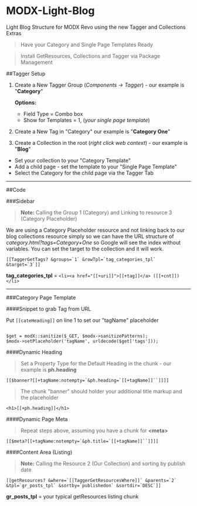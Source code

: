 MODX-Light-Blog
===============

Light Blog Structure for MODX Revo using the new Tagger and Collections Extras


> Have your Category and Single Page Templates Ready


> Install GetResources, Collections and Tagger via Package Management

##Tagger Setup

1. Create a New Tagger Group (*Components -> Tagger*) - our example is "**Category**"

    **Options:**  

    - Field Type = Combo box
    - Show for Templates = 1, (*your single page template*)

2. Create a New Tag in "Category" our example is "**Category One**"

3. Create a Collection in the root (*right click web context*) - our example is "**Blog**"

  - Set your collection to your "Category Template"
  - Add a child page - set the template to your "Single Page Template"
  - Select the Category for the child page via the Tagger Tab

--- 

##Code

###Sidebar

> **Note:** Calling the Group 1 (Category) and Linking to resource 3 (Category Placeholder)

We are using a Category Placeholder resource and not linking back to our blog collections resource simply so we can have the URL structure of *category.html?tags=Category+One* so Google will see the index without variables. You can set the target to the collection and it will work. 

```[[TaggerGetTags? &groups=`1` &rowTpl=`tag_categories_tpl` &target=`3`]]```
 
**tag\_categories\_tpl** = `<li><a href="[[+uri]]">[[+tag]]</a> ([[+cnt]])</li>`

--- 

###Category Page Template

####Snippet to grab Tag from URL

Put `[[cateHeading]]` on line 1 to set our "tagName" placeholder

```

$get = modX::sanitize($_GET, $modx->sanitizePatterns);
$modx->setPlaceholder('tagName', urldecode($get['tags']));

```
  
####Dynamic Heading

> Set a Property Type for the Default Heading in the chunk - our example is **ph.heading**

```
[[$banner?[[+tagName:notempty=`&ph.heading=`[[+tagName]]``]]]]
```

> The chunk "banner" should holder your additional title markup and the placeholder

`<h1>[[+ph.heading]]</h1>`

####Dynamic Page Meta

> Repeat steps above, assuming you have a chunk for **&lt;meta&gt;**

```
[[$meta?[[+tagName:notempty=`&ph.title=`[[+tagName]]``]]]]
```


####Content Area (Listing)

> **Note:** Calling the Resource 2 (Our Collection) and sorting by publish date

```
[[getResources? &where=`[[TaggerGetResourcesWhere]]` &parents=`2` &tpl=`gr_posts_tpl` &sortby=`publishedon` &sortdir=`DESC`]]
```

**gr\_posts\_tpl** = your typical getResources listing chunk
